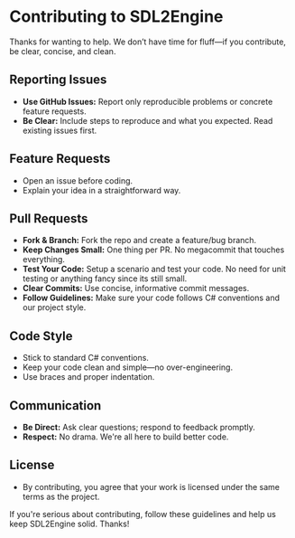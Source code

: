 # Contributing to SDL2Engine

Thanks for wanting to help. We don’t have time for fluff—if you contribute, be clear, concise, and clean.

## Reporting Issues
- **Use GitHub Issues:** Report only reproducible problems or concrete feature requests.
- **Be Clear:** Include steps to reproduce and what you expected. Read existing issues first.

## Feature Requests
- Open an issue before coding.
- Explain your idea in a straightforward way.

## Pull Requests
- **Fork & Branch:** Fork the repo and create a feature/bug branch.
- **Keep Changes Small:** One thing per PR. No megacommit that touches everything.
- **Test Your Code:** Setup a scenario and test your code. No need for unit testing or anything fancy since its still small.
- **Clear Commits:** Use concise, informative commit messages.
- **Follow Guidelines:** Make sure your code follows C# conventions and our project style.

## Code Style
- Stick to standard C# conventions.
- Keep your code clean and simple—no over-engineering.
- Use braces and proper indentation.

## Communication
- **Be Direct:** Ask clear questions; respond to feedback promptly.
- **Respect:** No drama. We're all here to build better code.

## License
- By contributing, you agree that your work is licensed under the same terms as the project.

If you're serious about contributing, follow these guidelines and help us keep SDL2Engine solid. Thanks!

